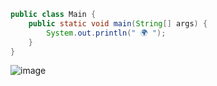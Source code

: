 ```java
public class Main {
    public static void main(String[] args) {
        System.out.println(" 🌍 ");
    }
}
```
![image](https://github.com/cihatdev/cihatdev/blob/master/gif2.gif)
